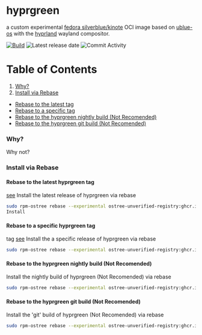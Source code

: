 # hyprgreen
a custom experimental [fedora silverblue/kinote](https://silverblue.fedoraproject.org/) OCI image based on [ublue-os](https://github.com/ublue-os/) with the [hyprland](https://hyprland.org/) wayland compositor.

[![Build](https://github.com/vibrantleaf/hyprgreen/actions/workflows/docker-publish.yml/badge.svg)](https://github.com/vibrantleaf/hyprgreen/actions/workflows/docker-publish.yml) ![Latest release date](https://img.shields.io/github/release-date/vibrantleaf/hyprgreen?color=pink&label=Latest%20Release%20Date&logo=github) ![Commit Activity](https://img.shields.io/github/commit-activity/w/vibrantleaf/hyprgreen?color=teal&label=Commit%20Activity&logo=github)

# Table of Contents
1. [Why?](#why)
2. [Install via Rebase](#install-via-rebase)
  - [Rebase to the latest tag](#rebase-to-the-latest-hyprgreen-tag)
  - [Rebase to a specific tag](#rebase-to-a-specific-hyprgreen-tag)
  - [Rebase to the hyprgreen nightly build (Not Recomended)](#rebase-to-the-hyprgreen-nightly-build-not-recomended)
  - [Rebase to the hyprgreen git build (Not Recomended)](#rebase-to-the-hyprgreen-git-build-not-recomended)

### Why?
Why not?

### Install via Rebase
#### Rebase to the latest hyprgreen tag
[see](https://github.com/vibrantleaf/hyprgreen/releases/latest)
Install the latest release of hyprgreen via rebase
```sh
sudo rpm-ostree rebase --experimental ostree-unverified-registry:ghcr.io/vibrantleaf/hyprgreen:latest
Install
```
#### Rebase to a specific hyprgreen tag
tag [see](https://github.com/vibrantleaf/hyprgreen/releases)
Install the a specific release of hyprgreen via rebase
```sh
sudo rpm-ostree rebase --experimental ostree-unverified-registry:ghcr.io/vibrantleaf/hyprgreen:v38.0.2
```
#### Rebase to the hyprgreen nightly build (Not Recomended)
Install the nightly build of hyprgreen (Not Recomended) via rebase
```sh
sudo rpm-ostree rebase --experimental ostree-unverified-registry:ghcr.io/vibrantleaf/hyprgreen:nightly
```
#### Rebase to the hyprgreen git build (Not Recomended)
Install the 'git' build of hyprgreen (Not Recomended) via rebase
```sh
sudo rpm-ostree rebase --experimental ostree-unverified-registry:ghcr.io/vibrantleaf/hyprgreen:main
```

